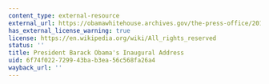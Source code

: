 ```yaml
---
content_type: external-resource
external_url: https://obamawhitehouse.archives.gov/the-press-office/2013/01/21/inaugural-address-president-barack-obama
has_external_license_warning: true
license: https://en.wikipedia.org/wiki/All_rights_reserved
status: ''
title: President Barack Obama's Inaugural Address
uid: 6f74f022-7299-43ba-b3ea-56c568fa26a4
wayback_url: ''
---
```

